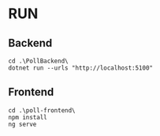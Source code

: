 # RUN

## Backend
```
cd .\PollBackend\
dotnet run --urls "http://localhost:5100"
```

## Frontend
```
cd .\poll-frontend\
npm install
ng serve
```